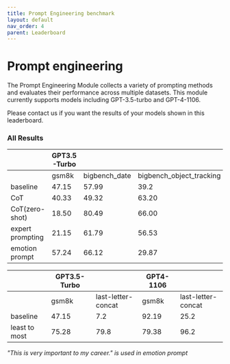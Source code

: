 ```yaml
---
title: Prompt Engineering benchmark
layout: default
nav_order: 4
parent: Leaderboard
---
```


# Prompt engineering

The Prompt Engineering Module collects a variety of prompting methods and evaluates their performance across multiple datasets. This module currently supports models including GPT-3.5-turbo and GPT-4-1106.

Please contact us if you want the results of your models shown in this leaderboard.

### All Results

|  | GPT3.5 -Turbo |  |  |  | GPT4-1106 |  |  |  |
| --- | --- | --- | --- | --- | --- | --- | --- | --- |
|  | gsm8k | bigbench_date | bigbench_object_tracking | csqa | gsm8k | bigbench_date | bigbench_object_tracking | csqa |
| baseline | 47.15 | 57.99 | 39.2 | 72.48 | 92.19 | 87.80 | 96.27 | 79.69 |
| CoT | 40.33 | 49.32 | 63.20 | 67.81 | 85.89 | 92.14 | 90.26 | 85.59 |
| CoT(zero-shot) | 18.50 | 80.49 | 66.00 | 65.85 | 87.34 | 87.53 | 99.07 | 79.85 |
| expert prompting | 21.15 | 61.79 | 56.53 | 74.45 | 88.70 | 87.26 | 98.93 | 79.85 |
| emotion prompt | 57.24 | 66.12 | 29.87 | 70.68 | 90.83 | 87.80 | 95.73 | 80.34 |

|  | GPT3.5-Turbo |  | GPT4-1106 |  |
| --- | --- | --- | --- | --- |
|  | gsm8k | last-letter-concat | gsm8k | last-letter-concat |
| baseline | 47.15 | 7.2 | 92.19 | 25.2 |
| least to most | 75.28 | 79.8 | 79.38 | 96.2 |

*"This is very important to my career." is used in emotion prompt*